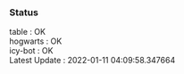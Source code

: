 ### Status


table : OK  
hogwarts : OK  
icy-bot : OK  
Latest Update : 2022-01-11 04:09:58.347664
